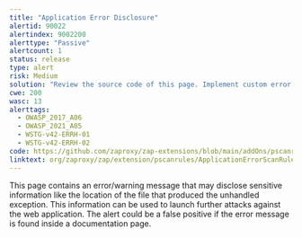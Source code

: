 ```yaml
---
title: "Application Error Disclosure"
alertid: 90022
alertindex: 9002200
alerttype: "Passive"
alertcount: 1
status: release
type: alert
risk: Medium
solution: "Review the source code of this page. Implement custom error pages. Consider implementing a mechanism to provide a unique error reference/identifier to the client (browser) while logging the details on the server side and not exposing them to the user."
cwe: 200
wasc: 13
alerttags: 
  - OWASP_2017_A06
  - OWASP_2021_A05
  - WSTG-v42-ERRH-01
  - WSTG-v42-ERRH-02
code: https://github.com/zaproxy/zap-extensions/blob/main/addOns/pscanrules/src/main/java/org/zaproxy/zap/extension/pscanrules/ApplicationErrorScanRule.java
linktext: org/zaproxy/zap/extension/pscanrules/ApplicationErrorScanRule.java
---
```

This page contains an error/warning message that may disclose sensitive information like the location of the file that produced the unhandled exception. This information can be used to launch further attacks against the web application. The alert could be a false positive if the error message is found inside a documentation page.
